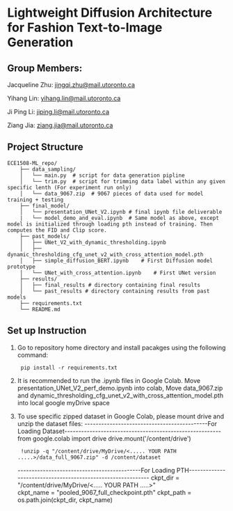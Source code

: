 # Lightweight Diffusion Architecture for Fashion Text-to-Image Generation

## Group Members:
Jacqueline Zhu: jingqi.zhu@mail.utoronto.ca

Yihang Lin: yihang.lin@mail.utoronto.ca

Ji Ping Li: jiping.li@mail.utoronto.ca

Ziang Jia: ziang.jia@mail.utoronto.ca

## Project Structure
    ECE1508-ML_repo/
        ├── data_sampling/
        │   └── main.py  # script for data generation pipline 
        │   └── trim.py  # script for trimming data label within any given specific lenth (For experiment run only)
        │   └── data_9067.zip  # 9067 pieces of data used for model training + testing
        ├── final_model/
        │   └── presentation_UNet_V2.ipynb # final ipynb file deliverable
        |   └── model_demo_and_eval.ipynb  # Same model as above, except model is initialized through loading pth instead of training. Then computes the FID and Clip score. 
        ├── past_models/
        │   ├── UNet_V2_with_dynamic_thresholding.ipynb
        │   ├── dynamic_thresholding_cfg_unet_v2_with_cross_attention_model.pth
        │   ├── simple_diffusion_BERT.ipynb    # First Diffusion model prototype
        │   └── UNet_with_cross_attention.ipynb    # First UNet version
        ├── results/
        │   ├── final_results # directory containing final results
        │   └── past_results # directory containing results from past models
        ├── requirements.txt
        └── README.md

## Set up Instruction
1. Go to repository home directory and install pacakges using the following command: 

        pip install -r requirements.txt


2. It is recommended to run the .ipynb files in Google Colab. 
        Move presentation_UNet_V2_perf_demo.ipynb into colab,
        Move data_9067.zip and dynamic_thresholding_cfg_unet_v2_with_cross_attention_model.pth into local google myDrive space
4. To use specific zipped dataset in Google Colab, please mount drive and unzip the dataset files: 
    --------------------------------------------For Loading Dataset--------------------------------------------------------
        from google.colab import drive
        drive.mount('/content/drive')

        !unzip -q "/content/drive/MyDrive/<..... YOUR PATH .....>/data_full_9067.zip" -d /content/dataset  
    --------------------------------------------For Loading PTH------------------------------------------------------------
        ckpt_dir  = "/content/drive/MyDrive/<..... YOUR PATH .....>"                
        ckpt_name = "pooled_9067_full_checkpoint.pth"
        ckpt_path = os.path.join(ckpt_dir, ckpt_name)


